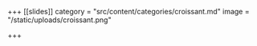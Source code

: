 +++
[[slides]]
category = "src/content/categories/croissant.md"
image = "/static/uploads/croissant.png"

+++
